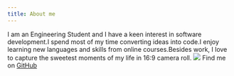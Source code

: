 ```yaml
---
title: About me
---
```


I am an Engineering Student and I have a keen interest in software development.I spend most of my time converting ideas into code.I enjoy learning new languages and skills from online courses.Besides work, I love to capture the sweetest moments of my life in 16:9 camera roll.
<img src="https://avatars1.githubusercontent.com/u/18229627?s=400&u=60261c3795fb9e0fc3c15a8d9a6d9a29ff0f2498&v=4">
Find me on [GitHub](https://github.com/piyush97) 
